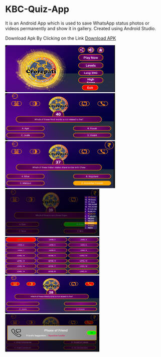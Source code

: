 # KBC-Quiz-App


It is an Android App which is used to save WhatsApp status photos or videos permanently and show it in gallery. Created using Android Studio.

Download Apk By Clicking on the Link
<a href="https://github.com/Mr-Ajay-Singh/Whatsapp-Status-Downloader/releases/download/Android/WhatsApp-Status-Downloader.apk" target="_blank" >Download APK</a>


<span>
<img src="https://github.com/Mr-Ajay-Singh/KBC-Quiz-App/blob/master/app/src/main/res/Kbc/kbc1.jpg" width="350" height="150" />
<img src="https://github.com/Mr-Ajay-Singh/KBC-Quiz-App/blob/master/app/src/main/res/Kbc/kbc2.jpg" width="350" height="150" />
<img src="https://github.com/Mr-Ajay-Singh/KBC-Quiz-App/blob/master/app/src/main/res/Kbc/kbc3.jpg" width="350" height="150" />
<img src="https://github.com/Mr-Ajay-Singh/KBC-Quiz-App/blob/master/app/src/main/res/Kbc/kbc4.jpg" width="300" height="150" />
<img src="https://github.com/Mr-Ajay-Singh/KBC-Quiz-App/blob/master/app/src/main/res/Kbc/kbc5.jpg" width="300" height="120" />
<img src="https://github.com/Mr-Ajay-Singh/KBC-Quiz-App/blob/master/app/src/main/res/Kbc/kbc6.jpg" width="300" height="120" />
<img src="https://github.com/Mr-Ajay-Singh/KBC-Quiz-App/blob/master/app/src/main/res/Kbc/kbc7.jpg" width="300" height="120" />
</span>
